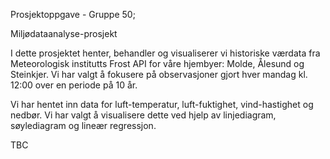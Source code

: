 Prosjektoppgave - Gruppe 50;

Miljødataanalyse-prosjekt

I dette prosjektet henter, behandler og visualiserer vi historiske værdata fra Meteorologisk institutts Frost API for våre hjembyer: Molde, Ålesund og Steinkjer. Vi har valgt å fokusere på observasjoner gjort hver mandag kl. 12:00 over en periode på 10 år.

Vi har hentet inn data for luft-temperatur, luft-fuktighet, vind-hastighet og nedbør. Vi har valgt å visualisere dette ved hjelp av linjediagram, søylediagram og lineær regressjon. 

TBC

